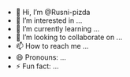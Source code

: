 - 👋 Hi, I’m @Rusni-pizda
- 👀 I’m interested in ...
- 🌱 I’m currently learning ...
- 💞️ I’m looking to collaborate on ...
- 📫 How to reach me ...
- 😄 Pronouns: ...
- ⚡ Fun fact: ...

<!---
Rusni-pizda/Rusni-pizda is a ✨ special ✨ repository because its `README.md` (this file) appears on your GitHub profile.
You can click the Preview link to take a look at your changes.
--->
